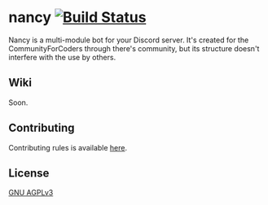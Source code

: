 # nancy [![Build Status](https://travis-ci.org/communityforcoders/nancy.svg?branch=master)](https://travis-ci.org/communityforcoders/nancy)
Nancy is a multi-module bot for your Discord server. It's created for the CommunityForCoders through there's community, but its structure doesn't interfere with the use by others.

## Wiki
Soon.

## Contributing
Contributing rules is available [here](.github/CONTRIBUTING.md).

## License
[GNU AGPLv3](LICENSE)
